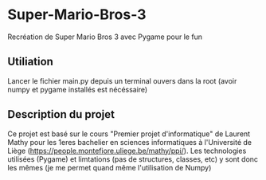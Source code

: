 # Super-Mario-Bros-3
Recréation de Super Mario Bros 3 avec Pygame pour le fun

## Utiliation

Lancer le fichier main.py depuis un terminal ouvers dans la root (avoir numpy et pygame installés est nécéssaire)

## Description du projet

Ce projet est basé sur le cours "Premier projet d'informatique" de Laurent Mathy pour les 1eres bachelier en sciences informatiques à l'Université de Liège (https://people.montefiore.uliege.be/mathy/ppi/). Les technologies utilisées (Pygame) et limtations (pas de structures, classes, etc) y sont donc les mêmes (je me permet quand même l'utilisation de Numpy)